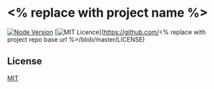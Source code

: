 # <% replace with project name %>

[![Node Version](https://img.shields.io/badge/node-v12.14.0-brightgreen.svg)](https://github.com/nodejs/node/releases/tag/v12.14.0) [![MIT Licence](https://img.shields.io/badge/license-MIT-blue.svg)](https://github.com/<% replace with project repo base url %>/blob/master/LICENSE)

## License

[MIT](LICENSE)

